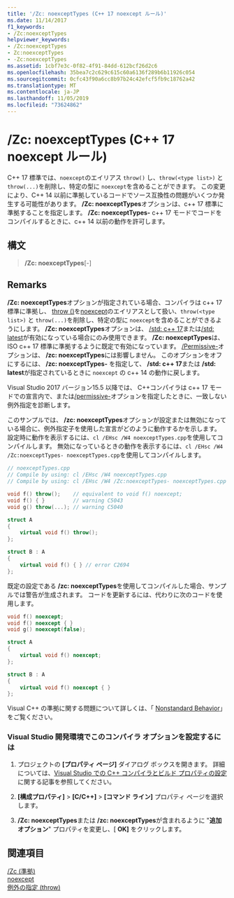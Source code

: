 ```yaml
---
title: '/Zc: noexceptTypes (C++ 17 noexcept ルール)'
ms.date: 11/14/2017
f1_keywords:
- /Zc:noexceptTypes
helpviewer_keywords:
- /Zc:noexceptTypes
- Zc:noexceptTypes
- -Zc:noexceptTypes
ms.assetid: 1cbf7e3c-0f82-4f91-84dd-612bcf26d2c6
ms.openlocfilehash: 35bea7c2c629c615c60a6136f289b6b11926c054
ms.sourcegitcommit: 0cfc43f90a6cc8b97b24c42efcf5fb9c18762a42
ms.translationtype: MT
ms.contentlocale: ja-JP
ms.lasthandoff: 11/05/2019
ms.locfileid: "73624862"
---
```

# <a name="zcnoexcepttypes-c17-noexcept-rules"></a>/Zc: noexceptTypes (C++ 17 noexcept ルール)

C++ 17 標準では、`noexcept`のエイリアス `throw()` し、`throw(<type list>)` と `throw(...)`を削除し、特定の型に `noexcept`を含めることができます。 この変更により、C++ 14 以前に準拠しているコードでソース互換性の問題がいくつか発生する可能性があります。 **/Zc: noexceptTypes**オプションは、c++ 17 標準に準拠することを指定します。 **/Zc: noexceptTypes-** c++ 17 モードでコードをコンパイルするときに、c++ 14 以前の動作を許可します。

## <a name="syntax"></a>構文

> **/Zc: noexceptTypes**[-]

## <a name="remarks"></a>Remarks

**/Zc: noexceptTypes**オプションが指定されている場合、コンパイラは c++ 17 標準に準拠し、 [throw ()](../../cpp/exception-specifications-throw-cpp.md)を[noexcept](../../cpp/noexcept-cpp.md)のエイリアスとして扱い、`throw(<type list>)` と `throw(...)`を削除し、特定の型に `noexcept`を含めることができるようにします。 **/Zc: noexceptTypes**オプションは、 [/std: c++ 17](std-specify-language-standard-version.md)または[/std: latest](std-specify-language-standard-version.md)が有効になっている場合にのみ使用できます。 **/Zc: noexceptTypes**は、ISO c++ 17 標準に準拠するように既定で有効になっています。 [/Permissive-](permissive-standards-conformance.md)オプションは、 **/zc: noexceptTypes**には影響しません。 このオプションをオフにするには、 **/zc: noexceptTypes-** を指定して、 **/std: c++ 17**または **/std: latest**が指定されているときに `noexcept` の c++ 14 の動作に戻します。

Visual Studio 2017 バージョン15.5 以降では、 C++コンパイラは c++ 17 モードでの宣言内で、または[/permissive-](permissive-standards-conformance.md)オプションを指定したときに、一致しない例外指定を診断します。

このサンプルでは、 **/zc: noexceptTypes**オプションが設定または無効になっている場合に、例外指定子を使用した宣言がどのように動作するかを示します。 設定時に動作を表示するには、`cl /EHsc /W4 noexceptTypes.cpp`を使用してコンパイルします。 無効になっているときの動作を表示するには、`cl /EHsc /W4 /Zc:noexceptTypes- noexceptTypes.cpp`を使用してコンパイルします。

```cpp
// noexceptTypes.cpp
// Compile by using: cl /EHsc /W4 noexceptTypes.cpp
// Compile by using: cl /EHsc /W4 /Zc:noexceptTypes- noexceptTypes.cpp

void f() throw();    // equivalent to void f() noexcept;
void f() { }         // warning C5043
void g() throw(...); // warning C5040

struct A
{
    virtual void f() throw();
};

struct B : A
{
    virtual void f() { } // error C2694
};
```

既定の設定である **/zc: noexceptTypes**を使用してコンパイルした場合、サンプルでは警告が生成されます。 コードを更新するには、代わりに次のコードを使用します。

```cpp
void f() noexcept;
void f() noexcept { }
void g() noexcept(false);

struct A
{
    virtual void f() noexcept;
};

struct B : A
{
    virtual void f() noexcept { }
};
```

Visual C++ の準拠に関する問題について詳しくは、「 [Nonstandard Behavior](../../cpp/nonstandard-behavior.md)」をご覧ください。

### <a name="to-set-this-compiler-option-in-the-visual-studio-development-environment"></a>Visual Studio 開発環境でこのコンパイラ オプションを設定するには

1. プロジェクトの **[プロパティ ページ]** ダイアログ ボックスを開きます。 詳細については、[Visual Studio での C++ コンパイラとビルド プロパティの設定](../working-with-project-properties.md)に関する記事を参照してください。

1. **[構成プロパティ]**  >  **[C/C++]**  >  **[コマンド ライン]** プロパティ ページを選択します。

1. **/Zc: noexceptTypes**または **/zc: noexceptTypes**が含まれるように "**追加オプション**" プロパティを変更し、[ **OK]** をクリックします。

## <a name="see-also"></a>関連項目

[/Zc (準拠)](zc-conformance.md)\
[noexcept](../../cpp/noexcept-cpp.md)\
[例外の指定 (throw)](../../cpp/exception-specifications-throw-cpp.md)
